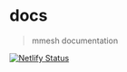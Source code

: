 # docs

> mmesh documentation

[![Netlify Status](https://api.netlify.com/api/v1/badges/109d0fa3-0d9f-4dcc-996e-cac641759e11/deploy-status)](https://app.netlify.com/sites/docs-mmesh/deploys)
